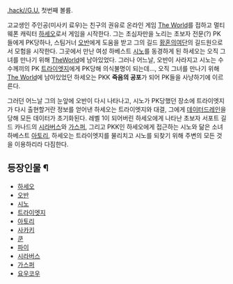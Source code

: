 [.hack//G.U.](.hack/G.U.%EC%8B%9C%EB%A6%AC%EC%A6%88.md) 첫번째 볼륨.

고교생인 주인공(미사키 료우)는 친구의 권유로 온라인 게임 [The World](The%20World.md)를 접하고 멀티 웨폰 캐릭터
[하세오](%ED%95%98%EC%84%B8%EC%98%A4.md)로서 게임을 시작한다. 그는 초심자만을 노리는 초보자 전문(?)
PK들에게 PK당하나, 스팀거너 [오반](%EC%98%A4%EB%B0%98.md)에게 도움을 받고 그의 길드 [황혼의여단](%ED%99%A9%ED%98%BC%EC%9D%98%20%EC%97%AC%EB%8B%A8.md)의 길드원으로서 모험을 시작한다.
그곳에서 만난 여성 하베스트 [시노](%EC%8B%9C%EB%85%B8.md)를 동경하게 된 하세오는 오직 그녀를 만나기 위해 [TheWorld](The%20World.md)에 남아있었다. 그러나 어느날, 오반이 사라지고 시노는 수수께끼의 PK
[트라이엣지](%ED%8A%B8%EB%9D%BC%EC%9D%B4%EC%97%A3%EC%A7%80.md)에게 PK당해 의식불명이
되는데…, 오직 그녀를 만나기 위해 [The World](The%20World.md)에 남아있었던 하세오는 PKK **죽음의 공포**가
되어 PK들을 사냥하기에 이르른다.

그러던 어느날 그의 눈앞에 오반이 다시 나타나고, 시노가 PK당했던 장소에 트라이엣지가 다시 출현할거란 정보를 얻어낸 하세오는 트라이엣지와
대결, 그에게 [데이터드레인](%EB%8D%B0%EC%9D%B4%ED%84%B0%20%EB%93%9C%EB%A0%88%EC%9D%B8.md)을 당해 모든
데이터가 초기화된다. 레벨 1이 되어버린 하세오에게 나타난 초보자 서포트 길드 카나드의
[시라버스](%EC%8B%9C%EB%9D%BC%EB%B2%84%EC%8A%A4.md)와
[가스퍼](%EA%B0%80%EC%8A%A4%ED%8D%BC.md), 그리고 PKK인 하세오에게 접근하는 시노와 닮은 소녀 하베스트
[아토리](%EC%95%84%ED%86%A0%EB%A6%AC.md), 하세오는 트라이엣지를 물리치고 시노를 되찾기 위해 주변의 모든
것을 이용하리라 다짐한다.

## 등장인물 ¶

  * [하세오](%ED%95%98%EC%84%B8%EC%98%A4.md)
  * [오반](%EC%98%A4%EB%B0%98.md)
  * [시노](%EC%8B%9C%EB%85%B8.md)
  * [트라이엣지](%ED%8A%B8%EB%9D%BC%EC%9D%B4%EC%97%A3%EC%A7%80.md)
  * [아토리](%EC%95%84%ED%86%A0%EB%A6%AC.md)
  * [사카키](%EC%82%AC%EC%B9%B4%ED%82%A4.md)
  * [쿤](%EC%BF%A4.md)
  * [파이](%ED%8C%8C%EC%9D%B4.md)
  * [시라버스](%EC%8B%9C%EB%9D%BC%EB%B2%84%EC%8A%A4.md)
  * [가스퍼](%EA%B0%80%EC%8A%A4%ED%8D%BC.md)
  * [요우코우](%EC%9A%94%EC%9A%B0%EC%BD%94%EC%9A%B0.md)

